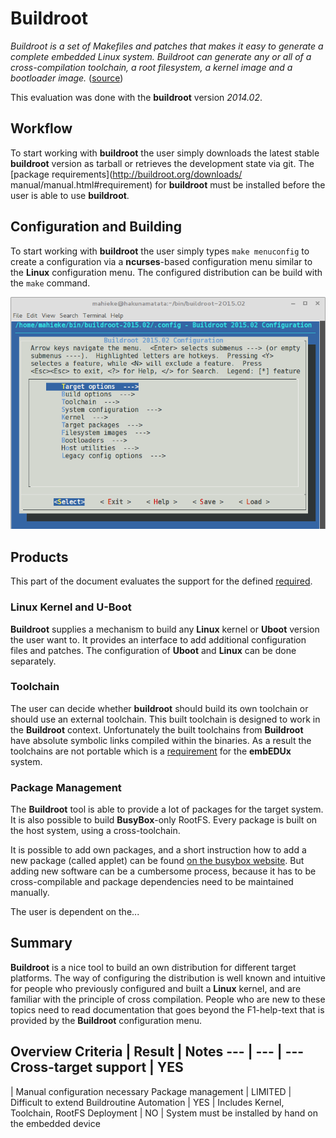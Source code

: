 # Buildroot
*Buildroot is a set of Makefiles and patches that makes it easy to generate a
complete embedded Linux system. Buildroot can generate any or all of a
cross-compilation toolchain, a root filesystem, a kernel image and a bootloader
image.* ([source](http://buildroot.uclibc.org/about.html))

This evaluation was done with the **buildroot** version *2014.02*.

## Workflow
To start working with **buildroot** the user simply downloads the latest
stable **buildroot** version as tarball or retrieves the development state via
git. The [package requirements](http://buildroot.org/downloads/
manual/manual.html#requirement) for **buildroot** must be installed before the user
is able to use **buildroot**.

## Configuration and Building
To start working with **buildroot** the user simply types `make menuconfig` to
create a configuration via a **ncurses**-based configuration menu similar to the
**Linux** configuration menu. The configured distribution can be build with the
`make` command.

![**Buildroot** configuration via **ncurses**](background/evaluation/comparison/img/buildroot_configuration.png)

## Products
This part of the document evaluates the support for the defined
[required](../../requirements.md).

### Linux Kernel and U-Boot
**Buildroot** supplies a mechanism to build any **Linux** kernel or **Uboot** version
the user want to. It provides an interface to add additional configuration
files and patches. The configuration of **Uboot** and **Linux** can be done
separately.

### Toolchain
The user can decide whether **buildroot** should build its own toolchain or 
should use an external toolchain. This built toolchain is designed to work 
in the **Buildroot** context. Unfortunately the built toolchains from
**Buildroot** have absolute symbolic links compiled within the binaries. As a
result the toolchains are not portable which is a
[requirement](../../requirements.md#lab-course-specific-requirements) for the
**embEDUx** system.

### Package Management
The **Buildroot** tool is able to provide a lot of packages for the target
system. It is also possible to build **BusyBox**-only RootFS. Every package is
built on the host system, using a cross-toolchain.

It is possible to add own packages, and a short instruction how to add a new
package (called applet) can be found [on the busybox
website](http://www.busybox.net/FAQ.html#adding).  But adding new software can
be a cumbersome process, because it has to be cross-compilable and package
dependencies need to be maintained manually.

The user is dependent on the...



## Summary
**Buildroot** is a nice tool to build an own distribution for
different target platforms. The way of configuring the distribution is well
known and intuitive for people who previously configured and built a **Linux**
kernel, and are familiar with the principle of cross compilation. People who are
new to these topics need to read documentation that goes beyond the F1-help-text
that is provided by the **Buildroot** configuration menu.

## Overview Criteria | Result | Notes --- | --- | --- Cross-target support | YES
| Manual configuration necessary Package management | LIMITED | Difficult to
extend Buildroutine Automation | YES | Includes Kernel, Toolchain, RootFS
Deployment | NO | System must be installed by hand on the embedded device
